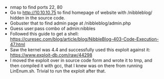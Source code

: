 - nmap to find ports 22, 80
- Go to http://10.10.10.75 to find homepage of website with /nibbleblog/ hidden in the source code.
- Gobuster that to find admin page at /nibbleblog/admin.php
- Guess user:pass combo of admin:nibbles
- Followed this guide to get a shell: https://curesec.com/blog/article/blog/NibbleBlog-403-Code-Execution-47.html
- Saw the kernel was 4.4 and successfully used this exploit against it: https://www.exploit-db.com/raw/44298
- I moved the exploit over in source code form and wrote it to tmp, and then compiled it with gcc, that I knew was on there from running LinEnum.sh. Trivial to run the exploit after that.
